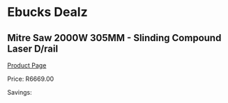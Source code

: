 
# Ebucks Dealz
## Mitre Saw 2000W 305MM - Slinding Compound Laser D/rail
[Product Page](https://www.ebucks.com/web/shop/productSelected.do?prodId=1198300493&catId=717342768)

Price: R6669.00

Savings: 


	